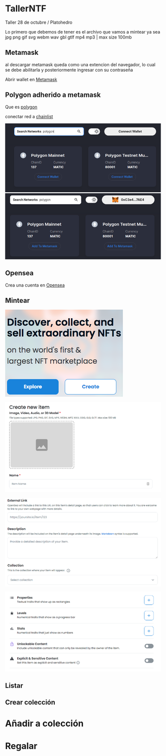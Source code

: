 # TallerNTF
Taller 28 de octubre / Platohedro 

Lo primero que debemos de tener es el archivo que vamos a mintear ya sea jpg png gif svg webm wav gbl gtlf mp4 mp3 | max size 100mb 


## Metamask 

al descargar metamask queda como una extencion del navegador, lo cual se debe abilitarla y posteriormente ingresar con su contraseña 

Abrir wallet en [Metamask](https://metamask.io/)  




## Polygon adherido a metamask

Que es [polygon](https://www.polygon.com/)

 conectar red a [chainlist](https://chainlist.org/) 
 
 ![polygon](https://github.com/cypherplatxs/TallerNTF/blob/main/screenshots/polygon.png)
 ![coneccion](https://github.com/cypherplatxs/TallerNTF/blob/main/screenshots/metamask%20conectada%20a%20chainlist.png)
 
 


## Opensea

Crea una cuenta en [Opensea](https://opensea.io/)





## Mintear

![create 1](./screenshots/create1.png?raw=true "Optional Title")

![create 2](./screenshots/create2.png?raw=true "Optional Title")

![create 3](./screenshots/create3.png?raw=true "Optional Title")

![create 4](./screenshots/create4.png?raw=true "Optional Title")





## Listar


## Crear colección


# Añadir a colección

# Regalar
